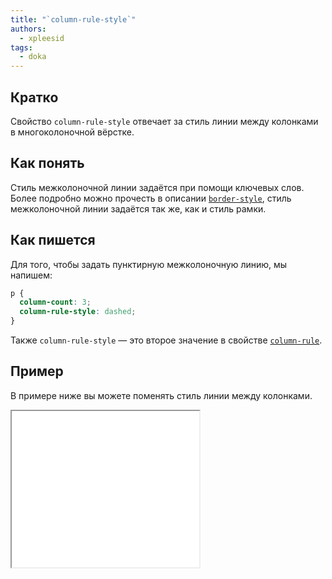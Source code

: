 ```yaml
---
title: "`column-rule-style`"
authors:
  - xpleesid
tags:
  - doka
---
```


## Кратко

Свойство `column-rule-style` отвечает за стиль линии между колонками в многоколоночной вёрстке.

## Как понять

Стиль межколоночной линии задаётся при помощи ключевых слов. Более подробно можно прочесть в описании [`border-style`](/css/border-style), стиль межколоночной линии задаётся так же, как и стиль рамки.

## Как пишется

Для того, чтобы задать пунктирную межколоночную линию, мы напишем:

```css
p {
  column-count: 3;
  column-rule-style: dashed;
}
```

Также `column-rule-style` — это второе значение в свойстве [`column-rule`](/css/column-rule).

## Пример

В примере ниже вы можете поменять стиль линии между колонками.

<iframe title="Варианты значений column-rule-style" src="demos/multiple-values/" height="250"></iframe>
